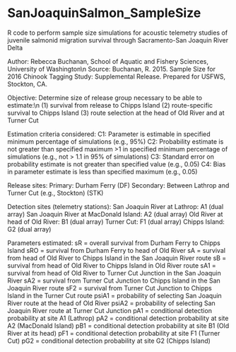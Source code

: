 # SanJoaquinSalmon_SampleSize
R code to perform sample size simulations for acoustic telemetry studies of juvenile salmonid migration survival through Sacramento-San Joaquin River Delta

Author: Rebecca Buchanan, School of Aquatic and Fishery Sciences, University of Washington\n
Source: Buchanan, R. 2015. Sample Size for 2016 Chinook Tagging Study:  Supplemental Release. Prepared for USFWS, Stockton, CA.

Objective: Determine size of release group necessary to be able to estimate:\n
(1) survival from release to Chipps Island
(2) route-specific survival to Chipps Island
(3) route selection at the head of Old River and at Turner Cut

Estimation criteria considered:
C1: Parameter is estimable in specified minimum percentage of simulations (e.g., 95%)
C2: Probability estimate is not greater than specified maximum >1 in specified minimum percentage of simulations (e.g., not > 1.1 in 95% of simulations)
C3: Standard error on probability estimate is not greater than specified value (e.g., 0.05)
C4: Bias in parameter estimate is less than specified maximum (e.g., 0.05)

Release sites:
Primary: Durham Ferry (DF)
Secondary: Between Lathrop and Turner Cut (e.g., Stockton) (STK)

Detection sites (telemetry stations):
San Joaquin River at Lathrop: A1 (dual array)
San Joaquin River at MacDonald Island: A2 (dual array)
Old River at head of Old River: B1 (dual array)
Turner Cut: F1 (dual array)
Chipps Island: G2 (dual array)

Parameters estimated:
sR = overall survival from Durham Ferry to Chipps Island
sRO = survival from Durham Ferry to head of Old River
sA = survival from head of Old River to Chipps Island in the San Joaquin River route
sB = survival from head of Old River to Chipps Island in Old River route
sA1 = survival from head of Old River to Turner Cut Junction in the San Joaquin River
sA2 = survival from Turner Cut Junction to Chipps Island in the San Joaquin River route
sF2 = survival from Turner Cut Junction to Chipps Island in the Turner Cut route
psiA1 = probability of selecting San Joaquin River route at the head of Old River
psiA2 = probability of selecting San Joaquin River route at Turner Cut Junction
pA1 = conditional detection probability at site A1 (Lathrop)
pA2 = conditional detection probability at site A2 (MacDonald Island)
pB1 = conditional detection probability at site B1 (Old River at its head)
pF1 = conditional detection probability at site F1 (Turner Cut)
pG2 = conditional detection probability at site G2 (Chipps Island)